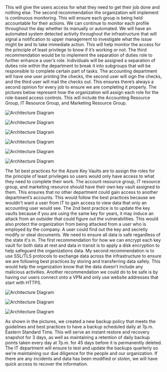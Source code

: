 This will give the users access for what they need to get their job done and nothing else. The second recommendation the organization will implement is continuous monitoring. This will ensure each group is being held accountable for their actions. We can continue to monitor each profile throughout the day whether its manually or automated. We will have an automated system detected activity throughout the infrastructure that will signal a notification to upper management to investigate what the issue might be and to take immediate action. This will help monitor the access for the principle of least privilege to know if it’s working or not. The third recommendation would be to implement the separation of duties role to further enhance a user’s role. Individuals will be assigned a separation of duties role within the department to break it into subgroups that will be responsible to complete certain part of tasks. The accounting department will have one user printing the checks, the second user will sign the checks, and the third user will mail the checks out. This ensures there’s always a second opinion for every job to ensure we are completing it properly. The pictures below represent how the organization will assign each role for the role-based access controls. This will include the Accounting Resource Group, IT Resource Group, and Marketing Resource Group.

![Architecture Diagram](https://i.imgur.com/hjAPnVQ.png)

![Architecture Diagram](https://i.imgur.com/ZwA32ji.png)

![Architecture Diagram](https://i.imgur.com/aKp49Lq.png)

![Architecture Diagram](https://i.imgur.com/0jfJs0F.png)

![Architecture Diagram](https://i.imgur.com/Sw5frJH.png)

![Architecture Diagram](https://i.imgur.com/pMNF3cc.png)

The 1st best practices for the Azure Key Vaults are to assign the roles for the principle of least privileges so users would only have access to what they need to complete their work. The account resource group, IT resource group, and marketing resource should have their own key vault assigned to them. This ensures that no other department could gain access to another department’s accounts. This would follow the best practices because we wouldn’t want a user from IT to gain access to view data that only an accounting user would see. The 2nd best practice is to update the key vaults because if you are using the same key for years, it may induce an attack from an outsider that could figure out the vulnerabilities. This would also protect the organization from being attacked from a user who is employed by the company. A user could find out the key and secretly modify or steal documents. We need to ensure all data is safe regardless of the state it's in.
The first recommendation for how we can encrypt each key vault for both data at rest and data in transit is to apply a disk encryption to help safeguard the organizations data. 
My second recommendation is to use SSL/TLS protocols to exchange data across the infrastructure to ensure we are following best practices by storing and transferring data safely. This would help the organization know that the data doesn’t include any malicious activities. 
Another recommendation we could do to be safe is by having our users connect onto a VPN and only use website addresses that start with HTTPS.


![Architecture Diagram](https://i.imgur.com/wSXhyGB.png)

![Architecture Diagram](https://i.imgur.com/Vx1QpQt.png)

![Architecture Diagram](https://i.imgur.com/6TUmYV7.png)

As shown in the pictures, we created a new backup policy that meets the guidelines and best practices to have a backup scheduled daily at 7p.m. Eastern Standard Time. This will serve an instant restore and recovery snapshot for 3 days, as well as maintaining a retention of daily backup points taken every day at 7p.m. for 45 days before it is permanently deleted. The IT department will ensure to test and update the backups quarterly so we’re maintaining our due diligence for the people and our organization. If there are any incidents and data has been modified or stolen, we will have quick access to recover the information.
